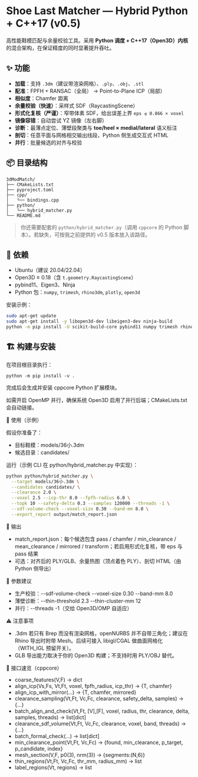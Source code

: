 # Shoe Last Matcher — Hybrid Python + C++17 (v0.5)

高性能鞋模匹配与余量校验工具。采用 **Python 调度 + C++17（Open3D）内核** 的混合架构，在保证精度的同时显著提升吞吐。

## ✨ 功能
- **加载**：支持 `.3dm`（建议带渲染网格）、`.ply`、`.obj`、`.stl`
- **配准**：FPFH + RANSAC（全局） → Point-to-Plane ICP（局部）
- **相似度**：Chamfer 距离
- **余量校验（快速）**：采样式 SDF（RaycastingScene）
- **形式化复核（严谨）**：窄带体素 SDF，给出误差上界 `eps ≤ 0.866 × voxel`
- **镜像容错**：自动尝试 YZ 镜像（左右脚）
- **诊断**：最薄点定位、薄壁段聚类与 **toe/heel × medial/lateral** 语义标注
- **剖切**：任意平面与网格相交输出线段，Python 侧生成交互式 HTML
- **并行**：批量候选的对齐与校验

## 📦 目录结构
```
3dModMatch/
├── CMakeLists.txt
├── pyproject.toml
├── cpp/
│   └── bindings.cpp
├── python/
│   └── hybrid_matcher.py
└── README.md
```
> 你还需要配套的 `python/hybrid_matcher.py`（调用 `cppcore` 的 Python 脚本）。若缺失，可按我之前提供的 v0.5 版本放入该路径。

## 🔧 依赖
- Ubuntu（建议 20.04/22.04）
- Open3D ≥ 0.18（含 `t.geometry.RaycastingScene`）
- pybind11、Eigen3、Ninja
- Python 包：`numpy`, `trimesh`, `rhino3dm`, `plotly`, `open3d`

安装示例：
```bash
sudo apt-get update
sudo apt-get install -y libopen3d-dev libeigen3-dev ninja-build
python -m pip install -U scikit-build-core pybind11 numpy trimesh rhino3dm plotly open3d
```

## 🏗️ 构建与安装

在项目根目录执行：

`python -m pip install -v .`

完成后会生成并安装 cppcore Python 扩展模块。

如需开启 OpenMP 并行，确保系统 Open3D 启用了并行后端；CMakeLists.txt 会自动链接。

🚀 使用（示例）

假设你准备了：
- 目标鞋模：models/36小.3dm
- 候选目录：candidates/

运行（示例 CLI 在 python/hybrid_matcher.py 中实现）：
```bash
python python/hybrid_matcher.py \
  --target models/36小.3dm \
  --candidates candidates/ \
  --clearance 2.0 \
  --voxel 2.5 --icp-thr 8.0 --fpfh-radius 6.0 \
  --topk 10 --safety-delta 0.3 --samples 120000 --threads -1 \
  --sdf-volume-check --voxel-size 0.30 --band-mm 8.0 \
  --export_report output/match_report.json
```
📄 输出
- match_report.json：每个候选包含 pass / chamfer / min_clearance / mean_clearance / mirrored / transform；若启用形式化复核，带 eps 与 pass 结果
- 可选：对齐后的 PLY/GLB、余量热图（顶点着色 PLY）、剖切 HTML（由 Python 侧导出）

🧠 参数建议
- 生产校验：--sdf-volume-check --voxel-size 0.30 --band-mm 8.0
- 薄壁诊断：--thin-threshold 2.3 --thin-cluster-mm 12
- 并行：--threads -1（交给 Open3D/OMP 自适应）

⚠️ 注意事项
- .3dm 若只有 Brep 而没有渲染网格，openNURBS 并不自带三角化；建议在 Rhino 导出时附带 Mesh。后续可接入 libigl/CGAL 做曲面网格化（WITH_IGL 预留开关）。
- GLB 导出能力取决于你的 Open3D 构建；不支持时用 PLY/OBJ 替代。

📎 接口速览（cppcore）
- coarse_features(V,F) -> dict
- align_icp(Vs,Fs, Vt,Ft, voxel, fpfh_radius, icp_thr) -> {T, chamfer}
- align_icp_with_mirror(...) -> {T, chamfer, mirrored}
- clearance_sampling(Vt,Ft, Vc,Fc, clearance, safety_delta, samples) -> {...}
- batch_align_and_check(Vt,Ft, [V],[F], voxel, radius, thr, clearance, delta, samples, threads) -> list[dict]
- clearance_sdf_volume(Vt,Ft, Vc,Fc, clearance, voxel, band, threads) -> {...}
- batch_formal_check(...) -> list[dict]
- min_clearance_point(Vt,Ft, Vc,Fc) -> {found, min_clearance, p_target, p_candidate, index}
- mesh_section(V,F, p0(3), nrm(3)) -> {segments:(N,6)}
- thin_regions(Vt,Ft, Vc,Fc, thr_mm, radius_mm) -> list
- label_regions(Vt, regions) -> list
